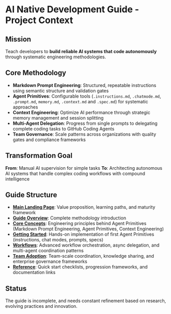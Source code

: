 # AI Native Development Guide - Project Context

## Mission
Teach developers to **build reliable AI systems that code autonomously** through systematic engineering methodologies.

## Core Methodology
- **Markdown Prompt Engineering**: Structured, repeatable instructions using semantic structure and validation gates
- **Agent Primitives**: Configurable tools (`.instructions.md`, `.chatmode.md`, `.prompt.md`, `memory.md`, `.context.md` and `.spec.md`) for systematic approaches
- **Context Engineering**: Optimize AI performance through strategic memory management and session splitting
- **Multi-Agent Delegation**: Progress from single prompts to delegating complete coding tasks to GitHub Coding Agents
- **Team Governance**: Scale patterns across organizations with quality gates and compliance frameworks

## Transformation Goal
**From**: Manual AI supervision for simple tasks
**To**: Architecting autonomous AI systems that handle complex coding workflows with compound intelligence

## Guide Structure
- **[Main Landing Page](../../index.md)**: Value proposition, learning paths, and maturity framework
- **[Guide Overview](../../docs/index.md)**: Complete methodology introduction
- **[Core Concepts](../../docs/concepts/index.md)**: Engineering principles behind Agent Primitives (Markdown Prompt Engineering, Agent Primitives, Context Engineering)
- **[Getting Started](../../docs/getting-started/index.md)**: Hands-on implementation of first Agent Primitives (instructions, chat modes, prompts, specs)
- **[Workflows](../../docs/workflows/index.md)**: Advanced workflow orchestration, async delegation, and multi-agent coordination patterns
- **[Team Adoption](../../docs/team-adoption/index.md)**: Team-scale coordination, knowledge sharing, and enterprise governance frameworks
- **[Reference](../../docs/reference/index.md)**: Quick start checklists, progression frameworks, and documentation links

## Status

The guide is incomplete, and needs constant refinement based on research, evolving practices and innovation.